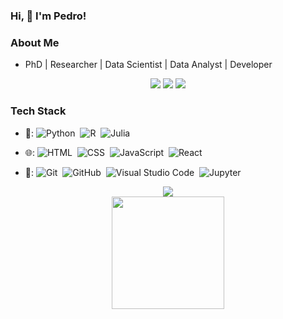 ### Hi, 👋 I'm Pedro!

### About Me

- PhD | Researcher | Data Scientist | Data Analyst | Developer

<p align="center">
  <a href="https://linkedin.com/in/pedro-ribeiro-8b78a518b"><img src="https://img.shields.io/badge/-Pedro%20Ribeiro-0077B5?style=flat-square&logo=Linkedin&logoColor=white"/></a>
  <a href="https://peterribs.github.io/portfolio"><img src="https://img.shields.io/badge/-Portfolio-582A72?style=flat-square&logo=https://peterribs.github.io/portfolio/&logoColor=white"/></a>
  <a href="mailto:pedrohenriquelr@gmail.com"><img src="https://img.shields.io/badge/-pedrohenriquelr@gmail.com-D14836?style=flat-square&logo=Gmail&logoColor=white"/></a>
</p>

### Tech Stack

- 🔭: ![Python](https://img.shields.io/badge/-Python-333333?style=flat&logo=python)&nbsp;
![R](https://img.shields.io/badge/-R-333333?style=flat&logo=r)&nbsp;
![Julia](https://img.shields.io/badge/-Julia-333333?style=flat&logo=julia)&nbsp;
   
- 🌐: ![HTML](https://img.shields.io/badge/-HTML-333333?style=flat&logo=HTML5)&nbsp;
![CSS](https://img.shields.io/badge/-CSS-333333?style=flat&logo=CSS3&logoColor=1572B6)&nbsp;
![JavaScript](https://img.shields.io/badge/-JavaScript-333333?style=flat&logo=javascript&logoColor=1572B6)&nbsp;
![React](https://img.shields.io/badge/-React-333333?style=flat&logo=react&logoColor=1572B6)&nbsp;

- 🧰: ![Git](https://img.shields.io/badge/-Git-333333?style=flat&logo=git)&nbsp;
![GitHub](https://img.shields.io/badge/-GitHub-333333?style=flat&logo=github)&nbsp;
![Visual Studio Code](https://img.shields.io/badge/-Visual%20Studio%20Code-333333?style=flat&logo=visual-studio-code&logoColor=007ACC)&nbsp;
![Jupyter](https://img.shields.io/badge/-Jupyter-333333?style=flat&logo=Jupyter)&nbsp;

<div align="center">
  <img src="https://github-readme-stats.vercel.app/api/top-langs/?username=PeterRibs&theme=codeSTACKr&hide=verilog,postscript&langs_count=8&layout=compact&count_private=true)](https://github.com/PeterRibs/" />
</div>

<div align="center">
  <img height="180em" src="https://github-readme-stats.vercel.app/api?username=PeterRibs&show_icons=true&theme=codeSTACKr&hide=issues,contribs&count_private=true&include_all_commits=true)](https://github.com/PeterRibs/" />
</div>


<!--
**PeterRibs/PeterRibs** is a ✨ _special_ ✨ repository because its `README.md` (this file) appears on your GitHub profile.

Here are some ideas to get you started:

- 🔭 I’m currently working on ...
- 🌱 I’m currently learning ...
- 👯 I’m looking to collaborate on ...
- 🤔 I’m looking for help with ...
- 💬 Ask me about ...
- 📫 How to reach me: ...
- 😄 Pronouns: ...
- ⚡ Fun fact: ...

utilizar win+.
-->
